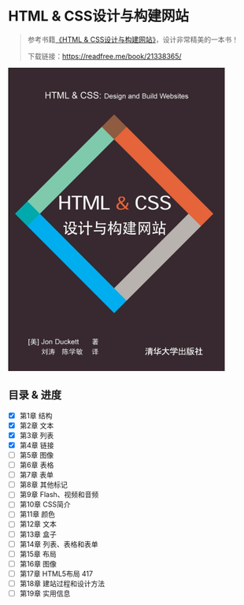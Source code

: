# HTML & CSS设计与构建网站

> 参考书籍[《HTML & CSS设计与构建网站》](https://book.douban.com/subject/21338365/)，设计非常精美的一本书！
>
> 下载链接：<https://readfree.me/book/21338365/>

![1555325118211](assets/1555325118211.png)

## 目录 & 进度

- [x] 第1章 结构
- [x] 第2章 文本
- [x] 第3章 列表
- [x] 第4章 链接
- [ ] 第5章 图像
- [ ] 第6章 表格
- [ ] 第7章 表单
- [ ] 第8章 其他标记
- [ ] 第9章 Flash、视频和音频
- [ ] 第10章 CSS简介
- [ ] 第11章 颜色
- [ ] 第12章 文本
- [ ] 第13章 盒子
- [ ] 第14章 列表、表格和表单
- [ ] 第15章 布局
- [ ] 第16章 图像
- [ ] 第17章 HTML5布局 417
- [ ] 第18章 建站过程和设计方法
- [ ] 第19章 实用信息